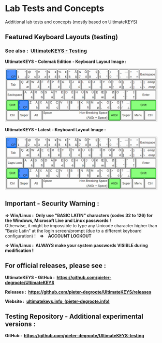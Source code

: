 # Lab Tests and Concepts
Additional lab tests and concepts (mostly based on UltimateKEYS)

## Featured Keyboard Layouts (testing)

### See also&nbsp;: &nbsp;[UltimateKEYS - Testing](https://github.com/pieter-degroote/UltimateKEYS-testing)

**UltimateKEYS - Colemak Edition - Keyboard Layout Image&nbsp;:**

![UltimateKEYS - Keyboard Layout Image](UltimateKEYS%20-%20Colemak/UltimateKEYS%20-%20Colemak%20(2x%20Backspace)%20-%20Keyboard%20Layout%20Image.png)

**UltimateKEYS - Latest - Keyboard Layout Image&nbsp;:**

![UltimateKEYS - Keyboard Layout Image](UltimateKEYS%20-%20Latest/UltimateKEYS%20-%20Keyboard%20Layout%20Image.png)


## Important - Security Warning :

**=&gt; Win/Linux : &nbsp;Only use "BASIC LATIN" characters (codes 32 to 126) for the Windows, Microsoft Live and Linux passwords !**  
Otherwise, it might be impossible to type any Unicode character higher than "Basic Latin" at the login screen/prompt (due to a different keyboard configuration) !&emsp;**=&gt;&emsp;ACCOUNT LOCKOUT**

**=&gt; Win/Linux : &nbsp;ALWAYS make your system passwords VISIBLE during modification !**

## For official releases, please see :

**UltimateKEYS - GitHub : &nbsp;https://github.com/pieter-degroote/UltimateKEYS**

**Releases : &nbsp;https://github.com/pieter-degroote/UltimateKEYS/releases**

**Website : &nbsp;[ultimatekeys.info &nbsp;(pieter-degroote.info)](https://pieter-degroote.github.io/UltimateKEYS/)**

## Testing Repository - Additional experimental versions :

**GitHub : &nbsp;https://github.com/pieter-degroote/UltimateKEYS-testing**
